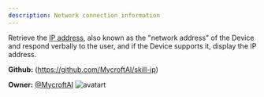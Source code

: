 ```yaml
---
description: Network connection information
---
```

Retrieve the [IP address](https://en.wikipedia.org/wiki/IP_address), also known as the "network address" of the Device and respond verbally to the user, and if the Device supports it, display the IP address.

**Github:** (https://github.com/MycroftAI/skill-ip)

**Owner:** [@MycroftAI](https://github.com/MycroftAI) ![avatart](https://avatars0.githubusercontent.com/u/14171097?v=4)

